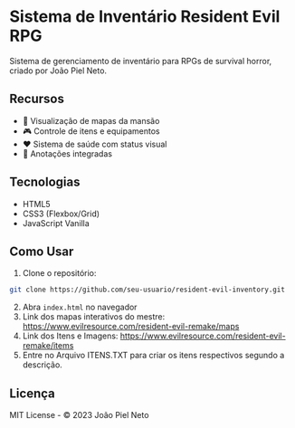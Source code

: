 # Sistema de Inventário Resident Evil RPG

Sistema de gerenciamento de inventário para RPGs de survival horror, criado por João Piel Neto.

## Recursos
- 🧭 Visualização de mapas da mansão
- 🎮 Controle de itens e equipamentos
- ❤️ Sistema de saúde com status visual
- 📝 Anotações integradas

## Tecnologias
- HTML5
- CSS3 (Flexbox/Grid)
- JavaScript Vanilla

## Como Usar
1. Clone o repositório:
```bash
git clone https://github.com/seu-usuario/resident-evil-inventory.git
```
2. Abra `index.html` no navegador
3. Link dos mapas interativos do mestre: https://www.evilresource.com/resident-evil-remake/maps
4. Link dos Itens e Imagens: https://www.evilresource.com/resident-evil-remake/items
5. Entre no Arquivo ITENS.TXT para criar os itens respectivos segundo a descrição.

## Licença
MIT License - © 2023 João Piel Neto
